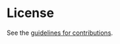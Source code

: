 # License

See the
[guidelines for contributions](https://github.com/FCBGP/rpki-rpa-profile/blob/main/CONTRIBUTING.md).
